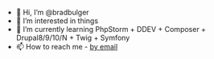 - 👋 Hi, I’m @bradbulger
- 👀 I’m interested in things
- 🌱 I’m currently learning PhpStorm + DDEV + Composer + Drupal8/9/10/N + Twig + Symfony
- 📫 How to reach me - [by email](mailto:1234634+bradbulger@users.noreply.github.com)

<!--- 
- 💞️ I’m looking to collaborate on ...
bradbulger/bradbulger is a ✨ special ✨ repository because its `README.md` (this file) appears on your GitHub profile.
You can click the Preview link to take a look at your changes.
--->

